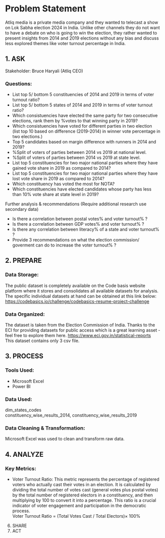 # Problem Statement  
Atliq media is a private media company and they wanted to telecast a show on Lok Sabha election 2024 in India. Unlike other channels they do not want to have a debate on who is going to win the election, they rather wanted to present insights from 2014 and 2019 elections without any bias and discuss less explored themes like voter turnout percentage in India.  

## 1. ASK  
Stakeholder: Bruce Haryali (Atliq CEO)  

### Questions:  
* List top 5/ bottom 5 constituencies of 2014 and 2019 in terms of voter turnout ratio?
* List top 5/ bottom 5 states of 2014 and 2019 in terms of voter turnout ratio?
* Which consistuencies have elected the same party for two consecutive elections, rank them by %votes to that winning party in 2019?
* Which consistuencies have voted for different parties in two election (list top 10 based on difference (2019-2014) in winner vote percentage in two elections.)
* Top 5 candidates based on margin difference with runners in 2014 and 2019?
* %Split of voters of parties between 2014 vs 2019 at national level.
* %Split of voters of parties between 2014 vs 2019 at state level.
* List top 5 constituencies for two major national parties where they have gained vote share in 2019 as compared to 2014?
* List top 5 constituencies for two major national parties where they have lost vote share in 2019 as compared to 2014?
* Which constituency has voted the most for NOTA?
* Which constituencies have elected candidates whose party has less than 10% vote share at state level in 2019?  

Further analysis & recommendations (Require additional research use secondary data)
* Is there a correlation between postal votes% and voter turnout% ?
* Is there a correlation between GDP votes% and voter turnout% ?
* Is there any correlation between literacy% of a state and voter turnout% ?
* Provide 3 recommendations on what the election commission/ goverment can do to increase the voter turnout% ?  

## 2. PREPARE  
### Data Storage:  
The public dataset is completely available on the Code basis website platform where it stores and consolidates all available datasets for analysis. The specific individual datasets at hand can be obtained at this link below: https://codebasics.io/challenge/codebasics-resume-project-challenge


### Data Organized:  
The dataset is taken from the Election Commission of India. Thanks to the ECI for providing datasets for public access which is a great learning asset - feel free to explore them here. https://www.eci.gov.in/statistical-reports  
This dataset contains only 3 csv file. 

## 3. PROCESS  

### Tools Used:  
* Microsoft Excel  
* Power BI  

### Data Used:  
dim_states_codes  
constituency_wise_results_2014, constituency_wise_results_2019  

### Data Cleaning & Transformation:  
Microsoft Excel was used to clean and transform raw data.




## 4. ANALYZE  
### Key Metrics:  
* Voter Turnout Ratio: This metric represents the percentage of registered voters who actually cast their votes in an election. It is calculated by dividing the total number of votes cast (general votes plus postal votes) by the total number of registered electors in a constituency, and then multiplying by 100 to convert it into a percentage. This ratio is a crucial indicator of voter engagement and participation in the democratic process.  
Voter Turnout Ratio = (Total Votes Cast / Total Electors)× 100%


6. SHARE
7. ACT
